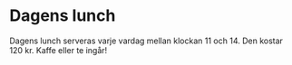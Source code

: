 # Dagens lunch

Dagens lunch serveras varje vardag mellan klockan 11 och 14. Den kostar 120 kr.
Kaffe eller te ingår!
